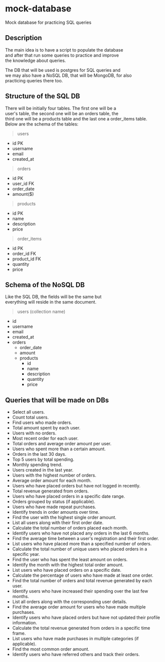 # mock-database
Mock database for practicing SQL queries

## Description

The main idea is to have a script to populate the database    
and after that run some queries to practice and improve    
the knowledge about queries.

The DB that will be used is postgres for SQL queries and    
we may also have a NoSQL DB, that will be MongoDB, for also    
practicing queries there too.

## Structure of the SQL DB

There will be initially four tables. The first one will be a    
user's table, the second one will be an orders table, the    
third one will be a products table and the last one a order_items table.          
Below are the schema of the tables:    

> users    

- id PK    
- username    
- email    
- created_at    

> orders    

- id PK    
- user_id FK    
- order_date    
- amount($)  

> products  

- id PK   
- name  
- description  
- price  

> order_items

- id PK  
- order_id FK  
- product_id FK  
- quantity  
- price  

## Schema of the NoSQL DB

Like the SQL DB, the fields will be the same but    
everything will reside in the same document.    

> users (collection name)

- id        
- username    
- email    
- created_at 
- orders
  - order_date    
  - amount 
  - products
    - id
    - name
    - description   
    - quantity    
    - price    

## Queries that will be made on DBs

- Select all users.    
- Count total users.    
- Find users who made orders.    
- Total amount spent by each user.    
- Users with no orders.    
- Most recent order for each user.    
- Total orders and average order amount per user.    
- Users who spent more than a certain amount.    
- Orders in the last 30 days.    
- Top 5 users by total spending.    
- Monthly spending trend.    
- Users created in the last year.    
- Users with the highest number of orders.    
- Average order amount for each month.    
- Users who have placed orders but have not logged in recently.    
- Total revenue generated from orders.    
- Users who have placed orders in a specific date range.    
- Orders grouped by status (if applicable).    
- Users who have made repeat purchases.    
- Identify trends in order amounts over time.    
- Find the user with the highest single order amount.    
- List all users along with their first order date.    
- Calculate the total number of orders placed each month.    
- Identify users who have not placed any orders in the last 6 months.    
- Find the average time between a user's registration and their first order.    
- List users who have placed more than a specified number of orders.    
- Calculate the total number of unique users who placed orders in a specific year.    
- Find the user who has spent the least amount on orders.    
- Identify the month with the highest total order amount.    
- List users who have placed orders on a specific date.    
- Calculate the percentage of users who have made at least one order.    
- Find the total number of orders and total revenue generated by each user.    
- Identify users who have increased their spending over the last few months.    
- List all orders along with the corresponding user details.    
- Find the average order amount for users who have made multiple purchases.    
- Identify users who have placed orders but have not updated their profile information.    
- Calculate the total revenue generated from orders in a specific time frame.    
- List users who have made purchases in multiple categories (if applicable).    
- Find the most common order amount.    
- Identify users who have referred others and track their orders.    

